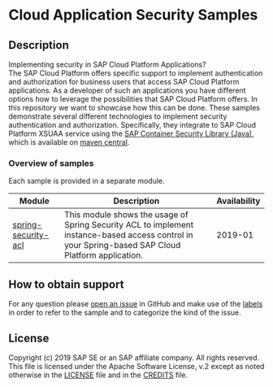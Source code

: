 # Cloud Application Security Samples

## Description
Implementing security in SAP Cloud Platform Applications?  
The SAP Cloud Platform offers specific support to implement authentication and authorization for business users that access SAP Cloud Platform applications. As a developer of such an applications you have different options how to leverage the possibilities that SAP Cloud Platform offers. In this repository we want to showcase how this can be done. These samples demonstrate several different technologies to implement security authentication and authorization. Specifically, they integrate to SAP Cloud Platform XSUAA service using the [SAP Container Security Library (Java)](https://github.com/SAP/cloud-security-xsuaa-integration), which is available on [maven central](https://search.maven.org/search?q=com.sap.cloud.security).

### Overview of samples
Each sample is provided in a separate module.

   Module | Description | Availability
   ---- | -------- | ----
   [spring-security-acl](spring-security-acl) | This module shows the usage of Spring Security ACL to implement instance-based access control in your Spring-based SAP Cloud Platform application. | 2019-01

## How to obtain support
For any question please [open an issue](https://github.com/SAP/cloud-application-security-sample/issues/new) in GitHub and make use of the [labels](https://github.com/SAP/cloud-application-security-sample/labels) in order to refer to the sample and to categorize the kind of the issue.

## License
Copyright (c) 2019 SAP SE or an SAP affiliate company. All rights reserved.
This file is licensed under the Apache Software License, v.2 except as noted otherwise in the [LICENSE](/LICENSE.pdf) file and in the [CREDITS](/CREDITS) file.
